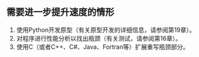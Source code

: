 ## 需要进一步提升速度的情形
1. 使用Python开发原型（有关原型开发的详细信息，请参阅第19章）。
2. 对程序进行性能分析以找出瓶颈（有关测试，请参阅第16章）。
3. 使用C（或者C++、C#、Java、Fortran等）扩展重写瓶颈部分。

